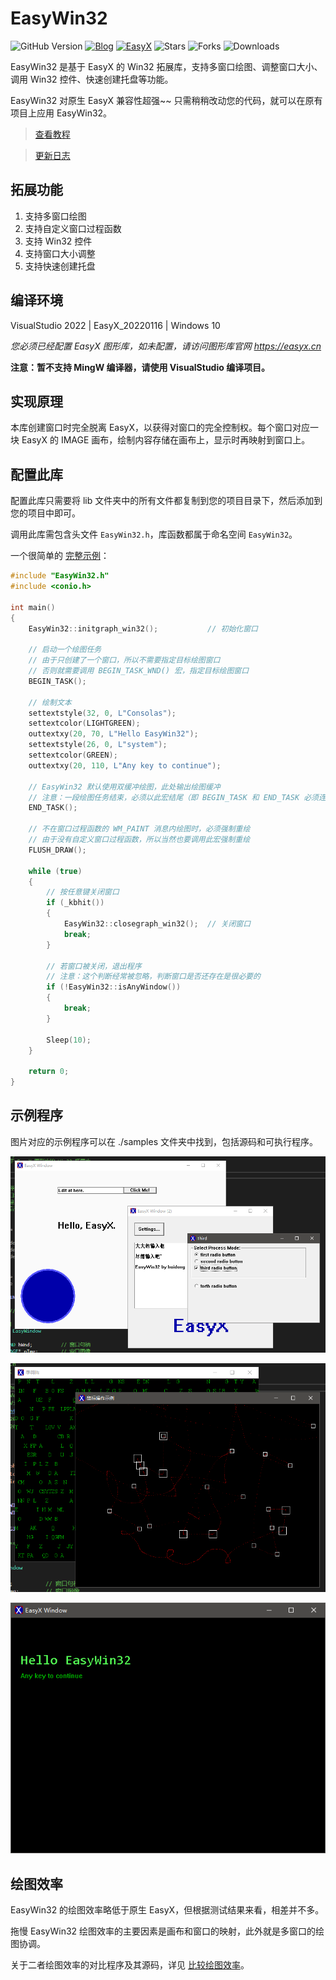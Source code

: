 # EasyWin32
![GitHub Version](https://img.shields.io/github/v/release/zouhuidong/EasyWin32)
[![Blog](https://img.shields.io/badge/blog-huidong.xyz-green.svg)](http://huidong.xyz)
[![EasyX](https://img.shields.io/badge/graphics-EasyX-orange.svg)](https://easyx.cn)
![Stars](https://img.shields.io/github/stars/zouhuidong/EasyWin32)
![Forks](https://img.shields.io/github/forks/zouhuidong/EasyWin32)
![Downloads](https://img.shields.io/github/downloads/zouhuidong/EasyWin32/total)

EasyWin32 是基于 EasyX 的 Win32 拓展库，支持多窗口绘图、调整窗口大小、调用 Win32 控件、快速创建托盘等功能。

EasyWin32 对原生 EasyX 兼容性超强~~ 只需稍稍改动您的代码，就可以在原有项目上应用 EasyWin32。

> [查看教程](./Tutorial.md)

> [更新日志](./Changelog.md)

## 拓展功能

1. 支持多窗口绘图
2. 支持自定义窗口过程函数
3. 支持 Win32 控件
4. 支持窗口大小调整
5. 支持快速创建托盘

## 编译环境

VisualStudio 2022 | EasyX_20220116 | Windows 10

*您必须已经配置 EasyX 图形库，如未配置，请访问图形库官网 https://easyx.cn*

**注意：暂不支持 MingW 编译器，请使用 VisualStudio 编译项目。**

## 实现原理

本库创建窗口时完全脱离 EasyX，以获得对窗口的完全控制权。每个窗口对应一块 EasyX 的 IMAGE 画布，绘制内容存储在画布上，显示时再映射到窗口上。

## 配置此库

配置此库只需要将 lib 文件夹中的所有文件都复制到您的项目目录下，然后添加到您的项目中即可。

调用此库需包含头文件 `EasyWin32.h`，库函数都属于命名空间 `EasyWin32`。

一个很简单的 [完整示例](./samples/Start/main.cpp)：
```cpp
#include "EasyWin32.h"
#include <conio.h>

int main()
{
	EasyWin32::initgraph_win32();			// 初始化窗口

	// 启动一个绘图任务
	// 由于只创建了一个窗口，所以不需要指定目标绘图窗口
	// 否则就需要调用 BEGIN_TASK_WND() 宏，指定目标绘图窗口
	BEGIN_TASK();

	// 绘制文本
	settextstyle(32, 0, L"Consolas");
	settextcolor(LIGHTGREEN);
	outtextxy(20, 70, L"Hello EasyWin32");
	settextstyle(26, 0, L"system");
	settextcolor(GREEN);
	outtextxy(20, 110, L"Any key to continue");

	// EasyWin32 默认使用双缓冲绘图，此处输出绘图缓冲
	// 注意：一段绘图任务结束，必须以此宏结尾（即 BEGIN_TASK 和 END_TASK 必须连用）
	END_TASK();

	// 不在窗口过程函数的 WM_PAINT 消息内绘图时，必须强制重绘
	// 由于没有自定义窗口过程函数，所以当然也要调用此宏强制重绘
	FLUSH_DRAW();

	while (true)
	{
		// 按任意键关闭窗口
		if (_kbhit())
		{
			EasyWin32::closegraph_win32();	// 关闭窗口
			break;
		}

		// 若窗口被关闭，退出程序
		// 注意：这个判断经常被忽略，判断窗口是否还存在是很必要的
		if (!EasyWin32::isAnyWindow())
		{
			break;
		}

		Sleep(10);
	}

	return 0;
}

```

## 示例程序

图片对应的示例程序可以在 ./samples 文件夹中找到，包括源码和可执行程序。

![示例图片](./screenshot/5.png)

![示例图片](./screenshot/6.png)

![示例图片](./screenshot/7.png)

## 绘图效率

EasyWin32 的绘图效率略低于原生 EasyX，但根据测试结果来看，相差并不多。

拖慢 EasyWin32 绘图效率的主要因素是画布和窗口的映射，此外就是多窗口的绘图协调。

关于二者绘图效率的对比程序及其源码，详见 [比较绘图效率](https://github.com/zouhuidong/EasyWin32/tree/main/samples/DrawingEfficiencyComparison)。
